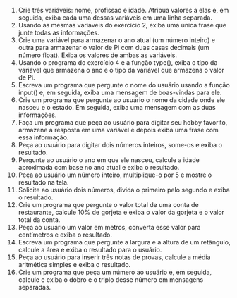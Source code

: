 1. Crie três variáveis: nome, profissao e idade. Atribua valores a elas e, em seguida, exiba cada uma dessas variáveis em uma linha separada.
2. Usando as mesmas variáveis do exercício 2, exiba uma única frase que junte todas as informações.
3. Crie uma variável para armazenar o ano atual (um número inteiro) e outra para armazenar o valor de Pi com duas casas decimais (um número float). Exiba os valores de ambas as variáveis.
4. Usando o programa do exercício 4 e a função type(), exiba o tipo da variável que armazena o ano e o tipo da variável que armazena o valor de Pi.
5. Escreva um programa que pergunte o nome do usuário usando a função input() e, em seguida, exiba uma mensagem de boas-vindas para ele.
6. Crie um programa que pergunte ao usuário o nome da cidade onde ele nasceu e o estado. Em seguida, exiba uma mensagem com as duas informações.
7. Faça um programa que peça ao usuário para digitar seu hobby favorito, armazene a resposta em uma variável e depois exiba uma frase com essa informação.
8. Peça ao usuário para digitar dois números inteiros, some-os e exiba o resultado.
9. Pergunte ao usuário o ano em que ele nasceu, calcule a idade aproximada com base no ano atual e exiba o resultado.
10. Peça ao usuário um número inteiro, multiplique-o por 5 e mostre o resultado na tela.
11. Solicite ao usuário dois números, divida o primeiro pelo segundo e exiba o resultado.
12. Crie um programa que pergunte o valor total de uma conta de restaurante, calcule 10% de gorjeta e exiba o valor da gorjeta e o valor total da conta.
13. Peça ao usuário um valor em metros, converta esse valor para centímetros e exiba o resultado.
14. Escreva um programa que pergunte a largura e a altura de um retângulo, calcule a área e exiba o resultado para o usuário.
15. Peça ao usuário para inserir três notas de provas, calcule a média aritmética simples e exiba o resultado.
16. Crie um programa que peça um número ao usuário e, em seguida, calcule e exiba o dobro e o triplo desse número em mensagens separadas.